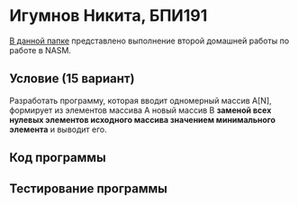 # Игумнов Никита, БПИ191
[В данной папке](https://github.com/NikitaChampion/HSE-FCS-SE-NASM/tree/master/HW2) представлено выполнение второй домашней работы по работе в NASM.

## Условие (15 вариант)
Разработать программу, которая вводит одномерный массив A[N], формирует из элементов массива A новый массив B <b>заменой всех нулевых элементов исходного массива значением минимального элемента</b> и выводит его.

## Код программы

## Тестирование программы
